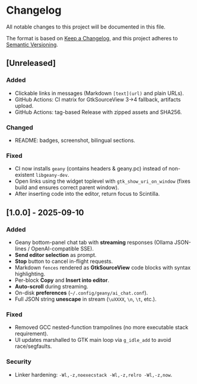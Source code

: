 # Changelog
All notable changes to this project will be documented in this file.

The format is based on [Keep a Changelog](https://keepachangelog.com/en/1.1.0/),
and this project adheres to [Semantic Versioning](https://semver.org/spec/v2.0.0.html).

## [Unreleased]
### Added
- Clickable links in messages (Markdown `[text](url)` and plain URLs).
- GitHub Actions: CI matrix for GtkSourceView 3→4 fallback, artifacts upload.
- GitHub Actions: tag-based Release with zipped assets and SHA256.

### Changed
- README: badges, screenshot, bilingual sections.

### Fixed
- CI now installs `geany` (contains headers & geany.pc) instead of non-existent `libgeany-dev`.
 - Open links using the widget toplevel with `gtk_show_uri_on_window` (fixes build and ensures correct parent window).
 - After inserting code into the editor, return focus to Scintilla.

## [1.0.0] - 2025-09-10
### Added
- Geany bottom-panel chat tab with **streaming** responses (Ollama JSON-lines / OpenAI-compatible SSE).
- **Send editor selection** as prompt.
- **Stop** button to cancel in-flight requests.
- Markdown ```fences``` rendered as **GtkSourceView** code blocks with syntax highlighting.
- Per-block **Copy** and **Insert into editor**.
- **Auto-scroll** during streaming.
- On-disk **preferences** (`~/.config/geany/ai_chat.conf`).
- Full JSON string **unescape** in stream (`\uXXXX`, `\n`, `\t`, etc.).

### Fixed
- Removed GCC nested-function trampolines (no more executable stack requirement).
- UI updates marshalled to GTK main loop via `g_idle_add` to avoid race/segfaults.

### Security
- Linker hardening: `-Wl,-z,noexecstack -Wl,-z,relro -Wl,-z,now`.
